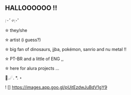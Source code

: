 ## HALLOOOOOO !!
*:･ﾟ✧*:･ﾟ

✮ they/she

✮ artist (i guess?)

✮ big fan of dinosaurs, jjba, pokémon, sanrio and nu metal !!

✮ PT-BR and a little of ENG ,,

✮ here for alura projects ...

🦕.☄. *. ⋆

! [] https://images.app.goo.gl/pUjtEzdwJuBdV1gY9
